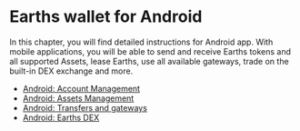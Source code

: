 # Earths wallet for Android

In this chapter, you will find detailed instructions for Android app. With mobile applications, you will be able to send and receive Earths tokens and all supported Assets, lease Earths, use all available gateways, trade on the built-in DEX exchange and more.

* [Android: Account Management](android/account-management.md)
* [Android: Assets Management](android/assets-management.md)
* [Android: Transfers and gateways](android/wallet-management.md)
* [Android: Earths DEX](android/earths-dex.md)
